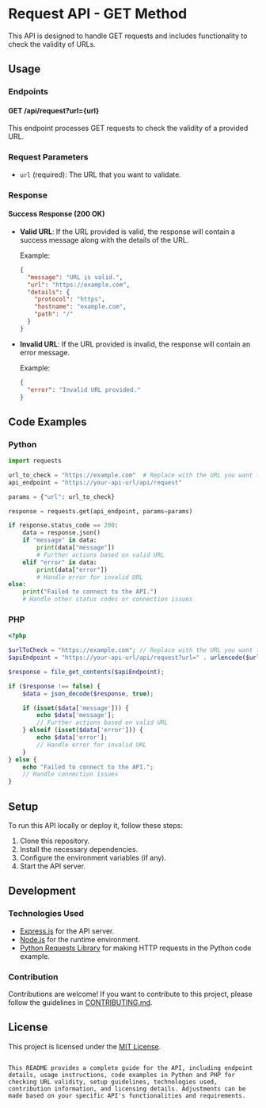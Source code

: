 
# Request API - GET Method

This API is designed to handle GET requests and includes functionality to check the validity of URLs.

## Usage

### Endpoints

#### GET /api/request?url={url}

This endpoint processes GET requests to check the validity of a provided URL.

### Request Parameters

- `url` (required): The URL that you want to validate.

### Response

#### Success Response (200 OK)

- **Valid URL**: If the URL provided is valid, the response will contain a success message along with the details of the URL.
  
  Example:
  ```json
  {
    "message": "URL is valid.",
    "url": "https://example.com",
    "details": {
      "protocol": "https",
      "hostname": "example.com",
      "path": "/"
    }
  }
  ```

- **Invalid URL**: If the URL provided is invalid, the response will contain an error message.
  
  Example:
  ```json
  {
    "error": "Invalid URL provided."
  }
  ```

## Code Examples

### Python

```python
import requests

url_to_check = "https://example.com"  # Replace with the URL you want to validate
api_endpoint = "https://your-api-url/api/request"

params = {"url": url_to_check}

response = requests.get(api_endpoint, params=params)

if response.status_code == 200:
    data = response.json()
    if "message" in data:
        print(data["message"])
        # Further actions based on valid URL
    elif "error" in data:
        print(data["error"])
        # Handle error for invalid URL
else:
    print("Failed to connect to the API.")
    # Handle other status codes or connection issues
```

### PHP

```php
<?php

$urlToCheck = "https://example.com"; // Replace with the URL you want to validate
$apiEndpoint = "https://your-api-url/api/request?url=" . urlencode($urlToCheck);

$response = file_get_contents($apiEndpoint);

if ($response !== false) {
    $data = json_decode($response, true);

    if (isset($data['message'])) {
        echo $data['message'];
        // Further actions based on valid URL
    } elseif (isset($data['error'])) {
        echo $data['error'];
        // Handle error for invalid URL
    }
} else {
    echo "Failed to connect to the API.";
    // Handle connection issues
}
```

## Setup

To run this API locally or deploy it, follow these steps:

1. Clone this repository.
2. Install the necessary dependencies.
3. Configure the environment variables (if any).
4. Start the API server.

## Development

### Technologies Used

- [Express.js](https://expressjs.com/) for the API server.
- [Node.js](https://nodejs.org/) for the runtime environment.
- [Python Requests Library](https://docs.python-requests.org/en/master/) for making HTTP requests in the Python code example.

### Contribution

Contributions are welcome! If you want to contribute to this project, please follow the guidelines in [CONTRIBUTING.md](CONTRIBUTING.md).

## License

This project is licensed under the [MIT License](LICENSE).
```

This README provides a complete guide for the API, including endpoint details, usage instructions, code examples in Python and PHP for checking URL validity, setup guidelines, technologies used, contribution information, and licensing details. Adjustments can be made based on your specific API's functionalities and requirements.
